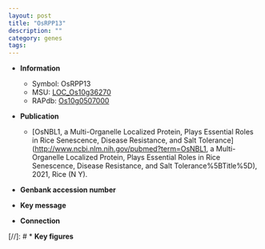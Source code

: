 ```yaml
---
layout: post
title: "OsRPP13"
description: ""
category: genes
tags: 
---
```


* **Information**  
    + Symbol: OsRPP13  
    + MSU: [LOC_Os10g36270](http://rice.uga.edu/cgi-bin/ORF_infopage.cgi?orf=LOC_Os10g36270)  
    + RAPdb: [Os10g0507000](https://rapdb.dna.affrc.go.jp/locus/?name=Os10g0507000)  

* **Publication**  
    + [OsNBL1, a Multi-Organelle Localized Protein, Plays Essential Roles in Rice Senescence, Disease Resistance, and Salt Tolerance](http://www.ncbi.nlm.nih.gov/pubmed?term=OsNBL1, a Multi-Organelle Localized Protein, Plays Essential Roles in Rice Senescence, Disease Resistance, and Salt Tolerance%5BTitle%5D), 2021, Rice (N Y).

* **Genbank accession number**  

* **Key message**  

* **Connection**  

[//]: # * **Key figures**  


